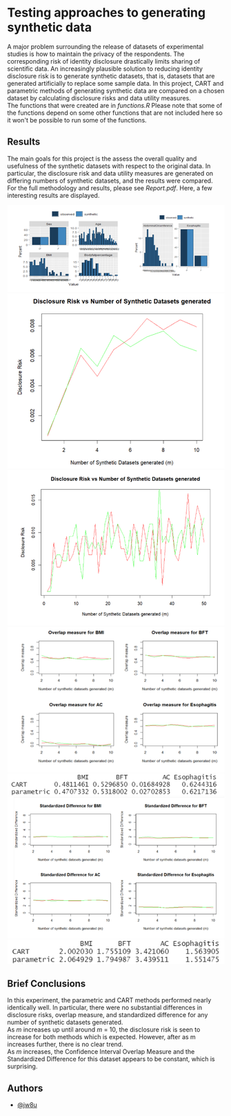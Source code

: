 
# Testing approaches to generating synthetic data

A major problem surrounding the release of datasets of experimental studies is how to maintain the privacy of the respondents. The corresponding risk of identity disclosure drastically limits sharing of scientific data. An increasingly plausible solution to reducing identity disclosure risk is to generate synthetic datasets, that is, datasets that are generated artificially to replace some sample data. In this project, CART and parametric methods of generating synthetic data are compared on a chosen dataset by calculating disclosure risks and data utility measures.\
The functions that were created are in *functions.R* Please note that some of the functions depend on some other functions that are not included here so it won't be possible to run some of the functions.

## Results
The main goals for this project is the assess the overall quality and usefulness of the synthetic datasets with respect to the original data. In particular, the disclosure risk and data utility measures are generated on differing numbers of synthetic datasets, and the results were compared.\
For the full methodology and results, please see *Report.pdf*. Here, a few interesting results are displayed. 

![Alt text](./images/Image1.png)
![Alt text](./images/Image2.png)
![Alt text](./images/Image3.png)
![Alt text](./images/Image4.png)
![Alt text](./images/Image5.png)
![Alt text](./images/Image6.png)
![Alt text](./images/Image7.png)

## Brief Conclusions
In this experiment, the parametric and CART methods performed nearly identically well. In particular, there were no substantial differences in disclosure risks, overlap measure, and standardized difference for any number of synthetic datasets generated.\
As *m* increases up until around *m* = 10, the disclosure risk is seen to increase for both methods which is expected. However, after as m increases further, there is no clear trend.\
As *m* increases, the Confidence Interval Overlap Measure and the Standardized Difference for this dataset appears to be constant, which is surprising.

## Authors

- [@jw8u](https://www.github.com/jw8u)

